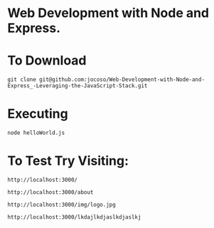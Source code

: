 ﻿# Web Development with Node and Express.

# To Download

```git clone git@github.com:jocoso/Web-Development-with-Node-and-Express_-Leveraging-the-JavaScript-Stack.git```

# Executing

```node helloWorld.js```

# To Test Try Visiting:

```
http://localhost:3000/

http://localhost:3000/about

http://localhost:3000/img/logo.jpg

http://localhost:3000/lkdajlkdjaslkdjaslkj
```
